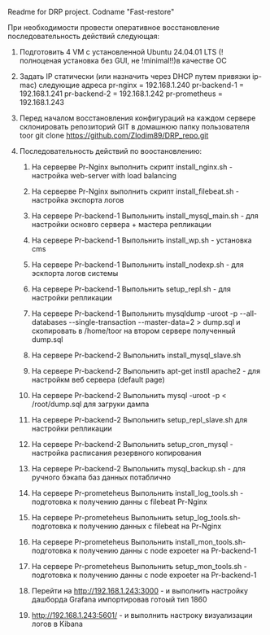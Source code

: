 Readme for DRP project.
Codname "Fast-restore"

При необходимости провести оперативное восстановление последовательность действий следующая:

1) Подготовить 4 VM с установленной Ubuntu 24.04.01 LTS (!полноценая установка без GUI, не !minimal!!)в качестве ОС
   
2) Задать IP статически (или назначить через DHCP путем привязки ip-mac) следующие адреса
   pr-nginx = 192.168.1.240
   pr-backend-1 = 192.168.1.241
   pr-backend-2 = 192.168.1.242
   pr-prometheus = 192.168.1.243

3) Перед началом восстановления конфигураций  на каждом сервере склонировать репозиторий GIT в домашнюю папку пользователя toor
   git clone https://github.com/Zlodim89/DRP_repo.git

4) Последовательность действий по воостановлению:
   1. На серверве Pr-Nginx выполнить скрипт install_nginx.sh - настройка web-server with load balancing
   2. На серверве Pr-Nginx  выполнить скрипт install_filebeat.sh - настройка экспорта логов
      
   3. На сервере Pr-backend-1 Выпольнить install_mysql_main.sh - для настройки основго сервера + мастера репликации
   4. На сервере Pr-backend-1 Выпольнить  install_wp.sh - установка cms
   5. На сервере Pr-backend-1  Выпольнить install_nodexp.sh - для эскпорта логов системы
   6. На сервере Pr-backend-1 Выпольнить setup_repl.sh - для настройки репликации
   7.  На сервере Pr-backend-1 Выпольнить mysqldump -uroot -p --all-databases --single-transaction --master-data=2 > dump.sql и скопировать в /home/toor на втором сервере полученный dump.sql 


   8. На сервере Pr-backend-2 Выпольнить install_mysql_slave.sh
   9. На сервере Pr-backend-2  Выпольнить apt-get instll apache2 - для настройкм веб сервера (default page)
   10. На сервере Pr-backend-2 Выпольнить mysql -uroot -p < /root/dump.sql для загруки дампа
   11. На сервере Pr-backend-2 Выпольнить setup_repl_slave.sh для настройки репликации
   12. На сервере Pr-backend-2  Выпольнить setup_cron_mysql - настройка расписания резервного копирования
   13. На сервере Pr-backend-2  Выпольнить  mysql_backup.sh - для ручного бэкапа баз данных потаблично
   
   14. На сервере Pr-prometeheus Выпольнить install_log_tools.sh - подготовка к получению данны с filebeat Pr-Nginx    
   15. На сервере Pr-prometeheus Выпольнить setup_log_tools.sh- подготовка к получению данных с filebeat на Pr-Nginx
   16. На сервере Pr-prometeheus Выпольнить install_mon_tools.sh- подготовка к получению данны с node expoeter на Pr-backend-1
   17. На сервере Pr-prometeheus Выпольнить setup_mon_tools.sh - подготовка к получению данны с node expoeter на Pr-backend-1
   18. Перейти на http://192.168.1.243:3000 - и выполнить настройку дашборда Grafana импортировав готоый тип 1860
   19. http://192.168.1.243:5601/ - и выполнить настроку визуализации логов в Kibana


